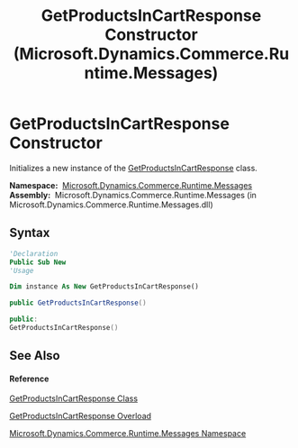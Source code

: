 ﻿---
title: GetProductsInCartResponse Constructor  (Microsoft.Dynamics.Commerce.Runtime.Messages)
TOCTitle: GetProductsInCartResponse Constructor
ms:assetid: M:Microsoft.Dynamics.Commerce.Runtime.Messages.GetProductsInCartResponse.#ctor
ms:mtpsurl: https://technet.microsoft.com/en-us/library/microsoft.dynamics.commerce.runtime.messages.getproductsincartresponse.getproductsincartresponse(v=AX.60)
ms:contentKeyID: 62202407
ms.date: 05/18/2015
mtps_version: v=AX.60
dev_langs:
- vb
- csharp
- c++
---

# GetProductsInCartResponse Constructor

Initializes a new instance of the [GetProductsInCartResponse](getproductsincartresponse-class-microsoft-dynamics-commerce-runtime-messages.md) class.

**Namespace:**  [Microsoft.Dynamics.Commerce.Runtime.Messages](microsoft-dynamics-commerce-runtime-messages-namespace.md)  
**Assembly:**  Microsoft.Dynamics.Commerce.Runtime.Messages (in Microsoft.Dynamics.Commerce.Runtime.Messages.dll)

## Syntax

``` vb
'Declaration
Public Sub New
'Usage

Dim instance As New GetProductsInCartResponse()
```

``` csharp
public GetProductsInCartResponse()
```

``` c++
public:
GetProductsInCartResponse()
```

## See Also

#### Reference

[GetProductsInCartResponse Class](getproductsincartresponse-class-microsoft-dynamics-commerce-runtime-messages.md)

[GetProductsInCartResponse Overload](getproductsincartresponse-constructor-microsoft-dynamics-commerce-runtime-messages.md)

[Microsoft.Dynamics.Commerce.Runtime.Messages Namespace](microsoft-dynamics-commerce-runtime-messages-namespace.md)

